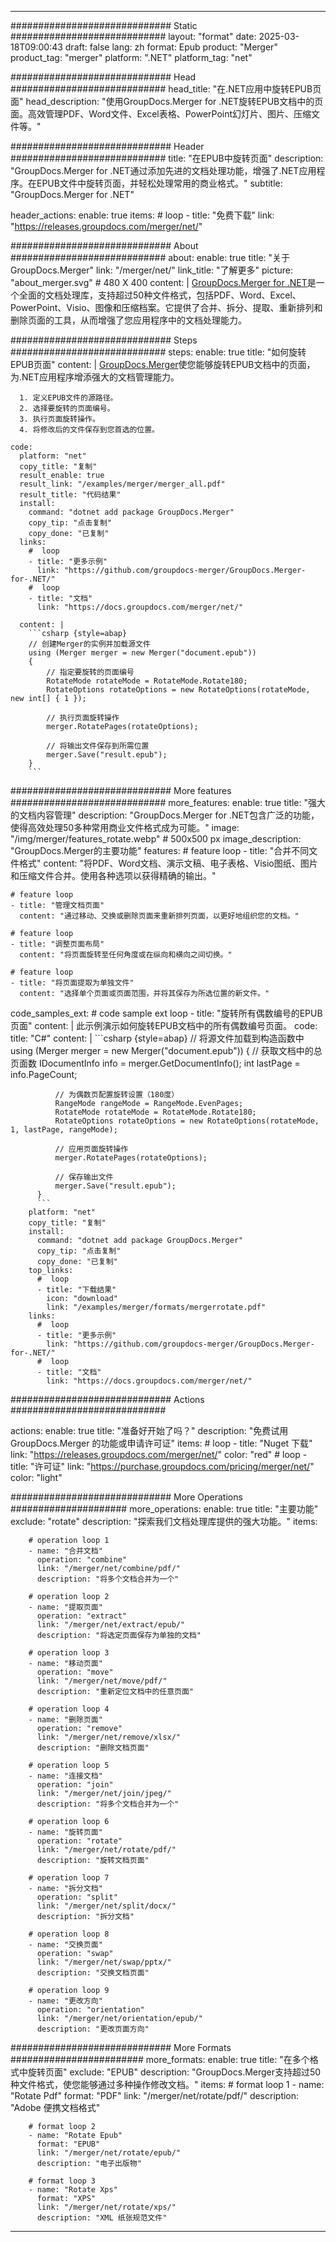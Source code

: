 
---
############################# Static ############################
layout: "format"
date:  2025-03-18T09:00:43
draft: false
lang: zh
format: Epub
product: "Merger"
product_tag: "merger"
platform: ".NET"
platform_tag: "net"

############################# Head ############################
head_title: "在.NET应用中旋转EPUB页面"
head_description: "使用GroupDocs.Merger for .NET旋转EPUB文档中的页面。高效管理PDF、Word文件、Excel表格、PowerPoint幻灯片、图片、压缩文件等。"

############################# Header ############################
title: "在EPUB中旋转页面" 
description: "GroupDocs.Merger for .NET通过添加先进的文档处理功能，增强了.NET应用程序。在EPUB文件中旋转页面，并轻松处理常用的商业格式。"
subtitle: "GroupDocs.Merger for .NET" 

header_actions:
  enable: true
  items:
    #  loop
    - title: "免费下载"
      link: "https://releases.groupdocs.com/merger/net/"
      
############################# About ############################
about:
    enable: true
    title: "关于GroupDocs.Merger"
    link: "/merger/net/"
    link_title: "了解更多"
    picture: "about_merger.svg" # 480 X 400
    content: |
       [GroupDocs.Merger for .NET](/merger/net/)是一个全面的文档处理库，支持超过50种文件格式，包括PDF、Word、Excel、PowerPoint、Visio、图像和压缩档案。它提供了合并、拆分、提取、重新排列和删除页面的工具，从而增强了您应用程序中的文档处理能力。

############################# Steps ############################
steps:
    enable: true
    title: "如何旋转EPUB页面"
    content: |
      [GroupDocs.Merger](/merger/net/)使您能够旋转EPUB文档中的页面，为.NET应用程序增添强大的文档管理能力。
      
      1. 定义EPUB文件的源路径。
      2. 选择要旋转的页面编号。
      3. 执行页面旋转操作。
      4. 将修改后的文件保存到您首选的位置。
   
    code:
      platform: "net"
      copy_title: "复制"
      result_enable: true
      result_link: "/examples/merger/merger_all.pdf"
      result_title: "代码结果"
      install:
        command: "dotnet add package GroupDocs.Merger"
        copy_tip: "点击复制"
        copy_done: "已复制"
      links:
        #  loop
        - title: "更多示例"
          link: "https://github.com/groupdocs-merger/GroupDocs.Merger-for-.NET/"
        #  loop
        - title: "文档"
          link: "https://docs.groupdocs.com/merger/net/"
          
      content: |
        ```csharp {style=abap}
        // 创建Merger的实例并加载源文件
        using (Merger merger = new Merger("document.epub"))
        {
            // 指定要旋转的页面编号
            RotateMode rotateMode = RotateMode.Rotate180;
            RotateOptions rotateOptions = new RotateOptions(rotateMode, new int[] { 1 });

            // 执行页面旋转操作
            merger.RotatePages(rotateOptions);

            // 将输出文件保存到所需位置
            merger.Save("result.epub");
        }
        ```            

############################# More features ############################
more_features:
  enable: true
  title: "强大的文档内容管理"
  description: "GroupDocs.Merger for .NET包含广泛的功能，使得高效处理50多种常用商业文件格式成为可能。"
  image: "/img/merger/features_rotate.webp" # 500x500 px
  image_description: "GroupDocs.Merger的主要功能"
  features:
    # feature loop
    - title: "合并不同文件格式"
      content: "将PDF、Word文档、演示文稿、电子表格、Visio图纸、图片和压缩文件合并。使用各种选项以获得精确的输出。"

    # feature loop
    - title: "管理文档页面"
      content: "通过移动、交换或删除页面来重新排列页面，以更好地组织您的文档。"

    # feature loop
    - title: "调整页面布局"
      content: "将页面旋转至任何角度或在纵向和横向之间切换。"

    # feature loop
    - title: "将页面提取为单独文件"
      content: "选择单个页面或页面范围，并将其保存为所选位置的新文件。"
      
  code_samples_ext:
    # code sample ext loop
    - title: "旋转所有偶数编号的EPUB页面"
      content: |
        此示例演示如何旋转EPUB文档中的所有偶数编号页面。
      code:
        title: "C#"
        content: |
          ```csharp {style=abap}
          // 将源文件加载到构造函数中
          using (Merger merger = new Merger("document.epub"))
          {
              // 获取文档中的总页面数
              IDocumentInfo info = merger.GetDocumentInfo();
              int lastPage = info.PageCount;

              // 为偶数页配置旋转设置（180度）
              RangeMode rangeMode = RangeMode.EvenPages;
              RotateMode rotateMode = RotateMode.Rotate180;
              RotateOptions rotateOptions = new RotateOptions(rotateMode, 1, lastPage, rangeMode);
          
              // 应用页面旋转操作
              merger.RotatePages(rotateOptions);

              // 保存输出文件
              merger.Save("result.epub");
          }
          ```
        platform: "net"
        copy_title: "复制"
        install:
          command: "dotnet add package GroupDocs.Merger"
          copy_tip: "点击复制"
          copy_done: "已复制"
        top_links:
          #  loop
          - title: "下载结果"
            icon: "download"
            link: "/examples/merger/formats/mergerrotate.pdf"
        links:
          #  loop
          - title: "更多示例"
            link: "https://github.com/groupdocs-merger/GroupDocs.Merger-for-.NET/"
          #  loop
          - title: "文档"
            link: "https://docs.groupdocs.com/merger/net/"
            

            


############################# Actions ############################

actions:
  enable: true
  title: "准备好开始了吗？"
  description: "免费试用 GroupDocs.Merger 的功能或申请许可证"
  items:
    #  loop
    - title: "Nuget 下载"
      link: "https://releases.groupdocs.com/merger/net/"
      color: "red"
        #  loop
    - title: "许可证"
      link: "https://purchase.groupdocs.com/pricing/merger/net/"
      color: "light"


############################# More Operations #####################
more_operations:
    enable: true
    title: "主要功能"
    exclude: "rotate"
    description: "探索我们文档处理库提供的强大功能。"
    items: 
          
        # operation loop 1
        - name: "合并文档"
          operation: "combine"
          link: "/merger/net/combine/pdf/"
          description: "将多个文档合并为一个"

        # operation loop 2
        - name: "提取页面"
          operation: "extract"
          link: "/merger/net/extract/epub/"
          description: "将选定页面保存为单独的文档"

        # operation loop 3
        - name: "移动页面"
          operation: "move"
          link: "/merger/net/move/pdf/"
          description: "重新定位文档中的任意页面"

        # operation loop 4
        - name: "删除页面"
          operation: "remove"
          link: "/merger/net/remove/xlsx/"
          description: "删除文档页面"

        # operation loop 5
        - name: "连接文档"
          operation: "join"
          link: "/merger/net/join/jpeg/"
          description: "将多个文档合并为一个"

        # operation loop 6
        - name: "旋转页面"
          operation: "rotate"
          link: "/merger/net/rotate/pdf/"
          description: "旋转文档页面"

        # operation loop 7
        - name: "拆分文档"
          operation: "split"
          link: "/merger/net/split/docx/"
          description: "拆分文档"

        # operation loop 8
        - name: "交换页面"
          operation: "swap"
          link: "/merger/net/swap/pptx/"
          description: "交换文档页面"

        # operation loop 9
        - name: "更改方向"
          operation: "orientation"
          link: "/merger/net/orientation/epub/"
          description: "更改页面方向"
          
        
          
############################# More Formats ########################
more_formats:
    enable: true
    title: "在多个格式中旋转页面"
    exclude: "EPUB"
    description: "GroupDocs.Merger支持超过50种文件格式，使您能够通过多种操作修改文档。"
    items: 
        # format loop 1
        - name: "Rotate Pdf"
          format: "PDF"
          link: "/merger/net/rotate/pdf/"
          description: "Adobe 便携文档格式"

        # format loop 2
        - name: "Rotate Epub"
          format: "EPUB"
          link: "/merger/net/rotate/epub/"
          description: "电子出版物"

        # format loop 3
        - name: "Rotate Xps"
          format: "XPS"
          link: "/merger/net/rotate/xps/"
          description: "XML 纸张规范文件"


---
